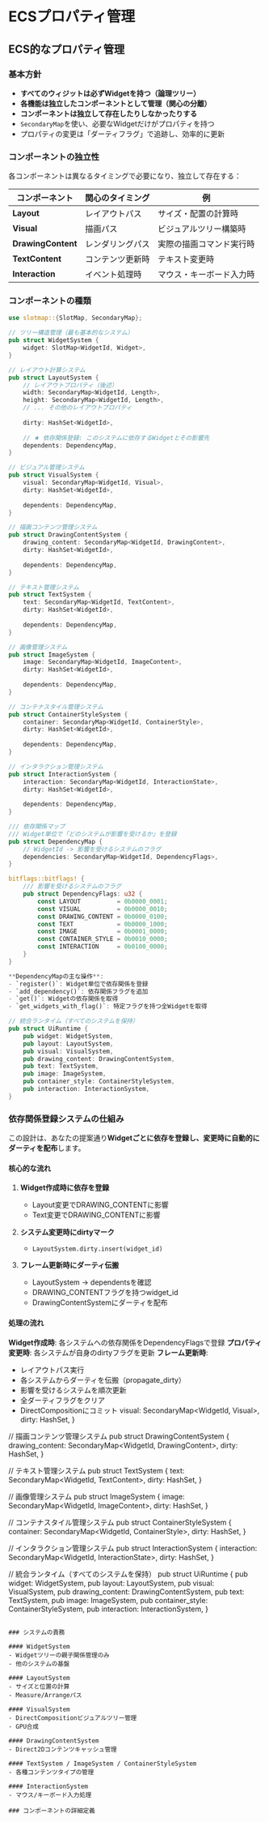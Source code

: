# ECSプロパティ管理


## ECS的なプロパティ管理

### 基本方針
- **すべてのウィジットは必ずWidgetを持つ（論理ツリー）**
- **各機能は独立したコンポーネントとして管理（関心の分離）**
- **コンポーネントは独立して存在したりしなかったりする**
- `SecondaryMap`を使い、必要なWidgetだけがプロパティを持つ
- プロパティの変更は「ダーティフラグ」で追跡し、効率的に更新

### コンポーネントの独立性

各コンポーネントは異なるタイミングで必要になり、独立して存在する：

| コンポーネント | 関心のタイミング | 例 |
|--------------|----------------|-----|
| **Layout** | レイアウトパス | サイズ・配置の計算時 |
| **Visual** | 描画パス | ビジュアルツリー構築時 |
| **DrawingContent** | レンダリングパス | 実際の描画コマンド実行時 |
| **TextContent** | コンテンツ更新時 | テキスト変更時 |
| **Interaction** | イベント処理時 | マウス・キーボード入力時 |

### コンポーネントの種類

```rust
use slotmap::{SlotMap, SecondaryMap};

// ツリー構造管理（最も基本的なシステム）
pub struct WidgetSystem {
    widget: SlotMap<WidgetId, Widget>,
}

// レイアウト計算システム
pub struct LayoutSystem {
    // レイアウトプロパティ（後述）
    width: SecondaryMap<WidgetId, Length>,
    height: SecondaryMap<WidgetId, Length>,
    // ... その他のレイアウトプロパティ
    
    dirty: HashSet<WidgetId>,
    
    // ★ 依存関係登録: このシステムに依存するWidgetとその影響先
    dependents: DependencyMap,
}

// ビジュアル管理システム
pub struct VisualSystem {
    visual: SecondaryMap<WidgetId, Visual>,
    dirty: HashSet<WidgetId>,
    
    dependents: DependencyMap,
}

// 描画コンテンツ管理システム
pub struct DrawingContentSystem {
    drawing_content: SecondaryMap<WidgetId, DrawingContent>,
    dirty: HashSet<WidgetId>,
    
    dependents: DependencyMap,
}

// テキスト管理システム
pub struct TextSystem {
    text: SecondaryMap<WidgetId, TextContent>,
    dirty: HashSet<WidgetId>,
    
    dependents: DependencyMap,
}

// 画像管理システム
pub struct ImageSystem {
    image: SecondaryMap<WidgetId, ImageContent>,
    dirty: HashSet<WidgetId>,
    
    dependents: DependencyMap,
}

// コンテナスタイル管理システム
pub struct ContainerStyleSystem {
    container: SecondaryMap<WidgetId, ContainerStyle>,
    dirty: HashSet<WidgetId>,
    
    dependents: DependencyMap,
}

// インタラクション管理システム
pub struct InteractionSystem {
    interaction: SecondaryMap<WidgetId, InteractionState>,
    dirty: HashSet<WidgetId>,
    
    dependents: DependencyMap,
}

/// 依存関係マップ
/// Widget単位で「どのシステムが影響を受けるか」を登録
pub struct DependencyMap {
    // WidgetId -> 影響を受けるシステムのフラグ
    dependencies: SecondaryMap<WidgetId, DependencyFlags>,
}

bitflags::bitflags! {
    /// 影響を受けるシステムのフラグ
    pub struct DependencyFlags: u32 {
        const LAYOUT          = 0b0000_0001;
        const VISUAL          = 0b0000_0010;
        const DRAWING_CONTENT = 0b0000_0100;
        const TEXT            = 0b0000_1000;
        const IMAGE           = 0b0001_0000;
        const CONTAINER_STYLE = 0b0010_0000;
        const INTERACTION     = 0b0100_0000;
    }
}

**DependencyMapの主な操作**:
- `register()`: Widget単位で依存関係を登録
- `add_dependency()`: 依存関係フラグを追加
- `get()`: Widgetの依存関係を取得
- `get_widgets_with_flag()`: 特定フラグを持つ全Widgetを取得

// 統合ランタイム（すべてのシステムを保持）
pub struct UiRuntime {
    pub widget: WidgetSystem,
    pub layout: LayoutSystem,
    pub visual: VisualSystem,
    pub drawing_content: DrawingContentSystem,
    pub text: TextSystem,
    pub image: ImageSystem,
    pub container_style: ContainerStyleSystem,
    pub interaction: InteractionSystem,
}
```

### 依存関係登録システムの仕組み

この設計は、あなたの提案通り**Widgetごとに依存を登録し、変更時に自動的にダーティを配布**します。

#### 核心的な流れ

1. **Widget作成時に依存を登録**
   - Layout変更でDRAWING_CONTENTに影響
   - Text変更でDRAWING_CONTENTに影響

2. **システム変更時にdirtyマーク**
   - `LayoutSystem.dirty.insert(widget_id)`

3. **フレーム更新時にダーティ伝搬**
   - LayoutSystem → dependentsを確認
   - DRAWING_CONTENTフラグを持つwidget_id
   - DrawingContentSystemにダーティを配布

#### 処理の流れ

**Widget作成時**: 各システムへの依存関係をDependencyFlagsで登録
**プロパティ変更時**: 各システムが自身のdirtyフラグを更新
**フレーム更新時**: 
- レイアウトパス実行
- 各システムからダーティを伝搬（propagate_dirty）
- 影響を受けるシステムを順次更新
- 全ダーティフラグをクリア
- DirectCompositionにコミット
    visual: SecondaryMap<WidgetId, Visual>,
    dirty: HashSet<WidgetId>,
}

// 描画コンテンツ管理システム
pub struct DrawingContentSystem {
    drawing_content: SecondaryMap<WidgetId, DrawingContent>,
    dirty: HashSet<WidgetId>,
}

// テキスト管理システム
pub struct TextSystem {
    text: SecondaryMap<WidgetId, TextContent>,
    dirty: HashSet<WidgetId>,
}

// 画像管理システム
pub struct ImageSystem {
    image: SecondaryMap<WidgetId, ImageContent>,
    dirty: HashSet<WidgetId>,
}

// コンテナスタイル管理システム
pub struct ContainerStyleSystem {
    container: SecondaryMap<WidgetId, ContainerStyle>,
    dirty: HashSet<WidgetId>,
}

// インタラクション管理システム
pub struct InteractionSystem {
    interaction: SecondaryMap<WidgetId, InteractionState>,
    dirty: HashSet<WidgetId>,
}

// 統合ランタイム（すべてのシステムを保持）
pub struct UiRuntime {
    pub widget: WidgetSystem,
    pub layout: LayoutSystem,
    pub visual: VisualSystem,
    pub drawing_content: DrawingContentSystem,
    pub text: TextSystem,
    pub image: ImageSystem,
    pub container_style: ContainerStyleSystem,
    pub interaction: InteractionSystem,
}
```

### システムの責務

#### WidgetSystem
- Widgetツリーの親子関係管理のみ
- 他のシステムの基盤

#### LayoutSystem
- サイズと位置の計算
- Measure/Arrangeパス

#### VisualSystem
- DirectCompositionビジュアルツリー管理
- GPU合成

#### DrawingContentSystem
- Direct2Dコンテンツキャッシュ管理

#### TextSystem / ImageSystem / ContainerStyleSystem
- 各種コンテンツタイプの管理

#### InteractionSystem
- マウス/キーボード入力処理

### コンポーネントの詳細定義

